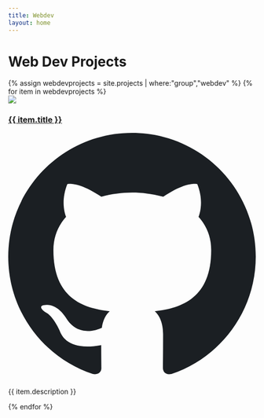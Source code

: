 ```yaml
---
title: Webdev
layout: home
---
```


<div class="w-full relative pt-4 bg-gray-100">
    <div class="w-full md:container mx-auto">
        <h1 class="text-center text-3xl font-bold leading-wide uppercase">Web Dev Projects</h1>
        <div class="grid grid-cols-2 gap-4 lg:px-8 pt-3 pb-10">
        {% assign webdevprojects = site.projects | where:"group","webdev" %}
            {% for item in webdevprojects %}    
                <div class="flex flex-col md:flex-row col-span-2 md:col-span-1">
                        <div class="md:w-1/3 flex-shrink-0">
                            <a href="/projects/{{item.urlsafetitle}}" class="hover:text-blue-500"><img class="w-full h-full object-cover shadow" src="{{ item.image }}"/></a>
                        </div>
                        <div class="mt-3 md:mt-0 mx-3">
                            <div class="flex items-center">
                                <h3 class="font-semibold"><a href="/projects/{{item.urlsafetitle}}" class="hover:text-blue-500">{{ item.title }}</a></h3>
                                <a href="{{ item.source }}" class="w-5 h-5 ml-3 hover:text-blue-500">
                                    <svg viewBox="0 0 1024 1024" fill="none" xmlns="http://www.w3.org/2000/svg"> <path fill-rule="evenodd" clip-rule="evenodd" d="M8 0C3.58 0 0 3.58 0 8C0 11.54 2.29 14.53 5.47 15.59C5.87 15.66 6.02 15.42 6.02 15.21C6.02 15.02 6.01 14.39 6.01 13.72C4 14.09 3.48 13.23 3.32 12.78C3.23 12.55 2.84 11.84 2.5 11.65C2.22 11.5 1.82 11.13 2.49 11.12C3.12 11.11 3.57 11.7 3.72 11.94C4.44 13.15 5.59 12.81 6.05 12.6C6.12 12.08 6.33 11.73 6.56 11.53C4.78 11.33 2.92 10.64 2.92 7.58C2.92 6.71 3.23 5.99 3.74 5.43C3.66 5.23 3.38 4.41 3.82 3.31C3.82 3.31 4.49 3.1 6.02 4.13C6.66 3.95 7.34 3.86 8.02 3.86C8.7 3.86 9.38 3.95 10.02 4.13C11.55 3.09 12.22 3.31 12.22 3.31C12.66 4.41 12.38 5.23 12.3 5.43C12.81 5.99 13.12 6.7 13.12 7.58C13.12 10.65 11.25 11.33 9.47 11.53C9.76 11.78 10.01 12.26 10.01 13.01C10.01 14.08 10 14.94 10 15.21C10 15.42 10.15 15.67 10.55 15.59C13.71 14.53 16 11.53 16 8C16 3.58 12.42 0 8 0Z" transform="scale(64)" class="fill-current" fill="#1B1F23"/> </svg>
                                </a>
                            </div>
                            <p class="md:text-sm"> {{ item.description }} </p>
                        </div>
                </div>
            {% endfor %}
        </div>
    </div>   
</div>
